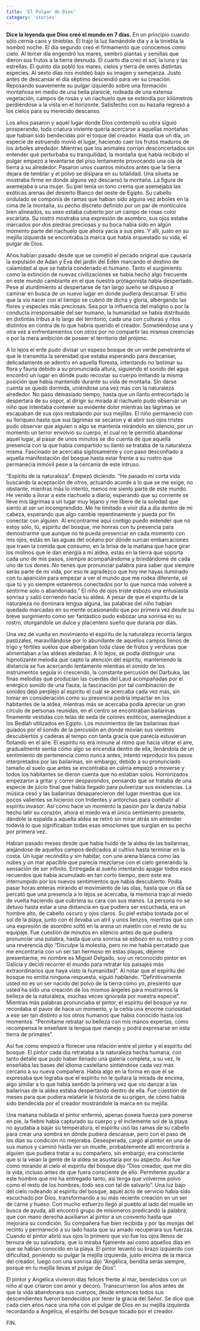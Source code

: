 ```yaml
---
title: 'El Pulgar de Dios'
category: 'stories'
---
```


**Dice la leyenda que Dios creó el mundo en 7 días.** En un principio cuando sólo cernía caos y tinieblas. Él trajo la luz llamándole día y a la tiniebla la nombró noche. El día segundo creó el firmamento que conocemos como cielo. Al tercer día engendró los mares, sembró plantas y semillas que dieron sus frutos a la tierra desnuda. El cuarto día creó el sol, la luna y las estrellas. El quinto día pobló los mares, cielos y tierra de seres distintas especies. Al sexto días nos moldeó bajo su imagen y semejanza. Justo antes de descansar el día séptimo descendió para ver su creación. Reposando suavemente su pulgar izquierdo sobre una formación montañosa en medio de una bella planicie, rodeada de una extensa vegetación, campos de rosas y un riachuelo que se extendía por kilómetros perdiéndose a la vista en el horizonte. Satisfecho con su hazaña regresó a los cielos para su merecido descanso.

Los años pasaron y aquel lugar donde Dios contempló su obra siguió prosperando, toda criatura viviente quería acercarse a aquellas montañas que habían sido bendecidas por el toque del creador. Hasta que un día, un especie de estruendo movió el lugar, haciendo caer los frutos maduros de los árboles alrededor. Mientras que los animales corrían desconcertados sin entender qué perturbaba su tranquilidad, la montaña que había recibido el pulgar empezó a levantarse del piso lentamente provocando una ola de tierra a su alrededor. Pasaron unos cuantos minutos antes que la tierra dejara de temblar y el polvo se disipara en su totalidad. Una silueta se mostraba firme en donde alguna vez descansó la montaña. La figura de asemejaba a una mujer. Su piel tenía un tono crema que asemejaba las exóticas arenas del desierto Blanco del oeste de Egipto. Su cabello ondulado se componía de ramas que habían sido alguna vez árboles en la cima de la montaña, su pecho discreto definido por un par de montículos bien alineados, su sexo estaba cubierto por un campo de rosas color escarlata. Su rostro mostraba una expresión de asombro, sus ojos estaba marcados por dos piedras preciosas y su boca había sido en algún momento parte del riachuelo que ahora yacía a sus pies. Y allí, justo en su mejilla izquierda se encontraba la marca que había orquestado su vida, el pulgar de Dios.

Años habían pasado desde que se cometió el pecado original que causaría la expulsión de Adan y Eva del jardín del Edén marcando el destino de calamidad al que se habría condenado el humano. Tanto el surgimiento como la extinción de nuevas civilizaciones se había hecho algo frecuente en este mundo cambiante en el que nuestra protagonista había despertado. Pese al aturdimiento al despertarse de tan largo sueño se dispuso a caminar en busca de un nuevo lugar en donde pudiera descansar. El sitio que la vio nacer con el tiempo se cubrió de dicha y gloria, albergando las flores y especies más preciosas.
Sea por la influencia del maligno o por la conducta irresponsable del ser humano, la humanidad se había distribuido en distintas tribus a lo largo del territorio, cada una con culturas y ritos distintos en contra de lo que habría querido el creador. Sometiéndose una y otra vez a enfrentamientos con otros por no compartir las mismas creencias o por la mera ambición de poseer el territorio del prójimo.

A lo lejos el ente pudo divisar un espeso bosque de un verde penetrante el que le transmitía la serenidad que estaba esperando para descansar, delicadamente se adentro en aquella floresta, intentando no lastimar su flora y fauna debido a su pronunciada altura, siguiendo el sonido del agua encontró un lugar en dónde pudo recostar su cuerpo imitando la misma posición que había mantenido durante su vida de montaña. Sin darse cuenta se quedó dormida, uniéndose una vez más con la naturaleza alrededor.
No paso demasiado tiempo, hasta que un llanto entrecortado la despertara de su sopor, al dirigir su mirada al riachuelo pudo observar un niño que intentaba contener su evidente dolor mientras las lágrimas se escapaban de sus ojos resbalando por sus mejillas. El niño permaneció con su lloriqueo hasta que sus lágrimas se secaron y al abrir sus ojos tristes pudo observar que alguien o algo se mantenía mirándolo en silencio, por un momento un terror envolvió su cuerpo, el cual no le permitió abandonar aquel lugar, al pasar de unos minutos se dio cuenta de que aquella presencia con la que había compartido su llanto se trataba de la naturaleza misma. Fascinado se acercaba sigilosamente y con paso desconfiado a aquella manifestación del bosque hasta estar frente a su rostro que permanecía inmóvil pese a la cercanía de este intruso.

“Espíritu de la naturaleza”. Empezó diciendo. “He pasado mi corta vida buscando la aceptación de otros, actuando acorde a lo que se me exige, no obstante, mientras más lo intento, menos me siento parte de este mundo. He venido a llorar a este riachuelo a diario, esperando que su corriente se lleve mis lágrimas a un lugar muy lejano y me libere de la soledad que siento al ser un incomprendido. Me he limitado a vivir día a día dentro de mi cabeza, esperando que algo cambie repentinamente y pueda por fin conectar con alguien. Al encontrarme aquí contigo puedo entender que no estoy sólo, tú, espíritu del bosque, me honras con tu presencia para demostrarme que aunque no te pueda presenciar en cada momento con mis ojos, estás en las aguas del océano por dónde surcan embarcaciones que traen la comida que consumo, en la brisa de la mañana que hace girar los molinos que le dan energía a mi aldea, estás en la tierra que soporta cada uno de mis pasos, siempre acompañándome y brindándome de cada uno de tus dones. No tienes que pronunciar palabra para saber que siempre serás parte de mi vida, por eso te agradezco que hoy me hayas iluminado con tu aparición para empezar a ver el mundo que me rodea diferente, sé que tú y yo siempre estaremos conectados por lo que nunca más volveré a sentirme solo o abandonado.” El niño de ojos triste esbozo una entusiasta sonrisa y salió corriendo hacia su aldea. A pesar de que el espíritu de la naturaleza no dominara lengua alguna, las palabras del niño habían quedado marcadas en su mente ocasionando que por primera vez desde su breve surgimiento como ser fantástico pudo esbozar una sonrisa en su rostro, otorgándole un dulce y placentero sueño que duraría por días.

Una vez de vuelta en movimiento el espíritu de la naturaleza recorría largos pastizales, maravillándose por lo abundante de aquellos campos llenos de trigo y fértiles suelos que albergaban toda clase de frutos y verduras que alimentaban a las aldeas aledañas. A lo lejos, se podía distinguir una hipnotizante melodía que captó la atención del espíritu, manteniendo la distancia se fue acercando lentamente mientras el sonido de los instrumentos seguía in crescendo, la constante percusión del Darbuka, las finas melodías que producían las cuerdas del Laud acompañadas por el enérgico sonido de una flauta, la fascinación por tal combinación de sonidos dejó perplejo al espíritu el cuál se acercaba cada vez más, sin tomar en consideración como su presencia podría impactar en los habitantes de la aldea, mientras más se acercaba podía apreciar un gran círculo de personas reunidas, en el centro se encontraban bailarinas finamente vestidas con telas de seda de colores exóticos, asemejándose a los Bedlah utilizados en Egipto. Los movimientos de las bailarinas iban guiados por el sonido de la percusión en donde movían sus vientres descubiertos y caderas al tempo con tanta gracia que parecía estuvieran flotando en el aire. El espíritu no era inmune al ritmo que hacía vibrar el aire, gradualmente sentía cómo algo se encendía dentro de ella, llenándola de un sentimiento de pertenencia como nunca antes, intentó reproducir los pasos interpretados por las bailarinas, sin embargo, debido a su pronunciado tamaño el suelo que antes se encontraba en calma empezó a moverse y todos los habitantes se dieron cuenta que no estaban solos. Horrorizados empezaron a gritar y correr despavoridos, pensando que se trataba de una especie de juicio final que había llegado para pulverizar sus existencias. La música cesó y las bailarinas desaparecieron del lugar mientras que los pocos valientes se hicieron con tridentes y antorchas para combatir al espíritu invasor. Así como hace un momento la pasión por la danza había hecho latir su corazón, ahora el miedo era el único sentimiento presente, dándole la espalda a aquella aldea se retiró sin mirar atrás sin entender todavía lo que significaban todas esas emociones que surgían en su pecho por primera vez.

Habían pasado meses desde que había huido de la aldea de las bailarinas, alejándose de aquellos campos dedicados al cultivo hasta terminar en la costa. Un lugar recóndito y sin habitar, con una arena blanca como las nubes y un mar apacible que parecía mezclarse con el cielo generando la sensación de ser infinito. Entregada al sueño intentando apagar todos esos recuerdos que había acumulado en tan corto tiempo, pero este era interrumpido por los nuevos sentimientos que había descubierto. Podía pasar horas enteras mirando el movimiento de las olas, hasta que un día se percató que una presencia a lo lejos se acercaba, la memoria trajo al miedo de vuelta haciendo que cubriera su cara con sus manos. La persona no se detuvo hasta estar a una distancia en que pudiera ser escuchada, era un hombre alto, de cabello oscuro y ojos claros. Su piel estaba tostada por el sol de la playa, junto con él llevaba un atril y unos lienzos, mientras que con una expresión de asombro soltó en la arena un maletín con el resto de su equipaje. Fue cuestión de minutos en silencio antes de que pudiera pronunciar una palabra, hasta que una sonrisa se esbozo en su rostro y con una reverencia dijo “Disculpe la molestia, pero no me había percatado que me encontraría con un ser tan hermoso en estas playas, déjeme presentarme, mi nombre es Miguel Delgado, soy un reconocido pintor en Galicia y decidí recorrer el mundo para retratar los paisajes más extraordinarios que haya visto la humanidad”. Al notar que el espíritu del bosque no emitía ninguna respuesta, siguió hablando. “Definitivamente usted no es un ser nacido del polvo de la tierra como yo, presiento que usted ha sido una creación de los mismos ángeles para mostrarnos la belleza de la naturaleza, muchas veces ignorada por nuestra especie”. Mientras más palabras pronunciaba el pintor, el espíritu del bosque ya no recordaba el pavor de hace un momento, y la ceñía una enorme curiosidad a ese ser tan distinto a los otros humanos que había conocido hasta los momentos. “Permítame retratar su belleza con mis manos expertas, como recompensa le enseñaré la lengua que manejo y podrá expresarse en esta tierra de primates”.

Así fue como empezó a florecer una relación entre el pintor y el espíritu del bosque. El pintor cada día retrataba a la naturaleza hecha humana, con tanto detalle que pudo haber llenado una galería completa, a su vez, le enseñaba las bases del idioma castellano sintiéndose cada vez más cercano a su nueva compañera. Había algo en la forma en que él se expresaba que lograba que el espíritu no le quitara la mirada de encima, algo similar a lo que había sentido la primera vez que vio danzar a las bailarinas de la aldea estaba despertando dentro de ella. Fue cuestión de meses para que pudiera relatarle la historia de su origen, de cómo había sido bendecida por el creador mostrándole la marca en su mejilla.

Una mañana nublada el pintor enfermó, apenas poseía fuerza para ponerse en pie, la fiebre había capturado su cuerpo y el inclemente sol de la playa no ayudaba a bajar su temperatura, el espíritu usó las ramas de su cabello para crear una sombra en dónde pudiera descansar, pero con el paso de los días su condición no mejoraba. Desesperada, cargó al pintor en una de sus manos y caminó hasta ver un muelle, probablemente allí encontraría a alguien que pudiera tratar a su compañero, sin embargo, era consciente que si la veían la gente de la aldea se asustaría por su aspecto. Así fue como mirando al cielo el espíritu del bosque dijo “Dios creador, que me dio la vida, incluso antes de que fuera consciente de ello. Permíteme ayudar a este hombre que me ha entregado tanto, así tenga que volverme polvo como el resto de los hombres, todo sea con tal de salvarlo”. Una luz bajo del cielo rodeando al espíritu del bosque, aquel acto de servicio había sido escuchado por Dios, transformando a su más reciente creación en un ser de carne y hueso. Con mucho esfuerzo llegó al pueblo al lado del muelle en busca de ayuda, allí encontró grupo de misioneros predicando la palabra, que con mano derecha auxiliaron al pintor a un convento hasta que mejorara su condición. Su compañera fue bien recibida y por las monjas del recinto y permaneció a su lado hasta que su amado recuperara sus fuerzas. Cuando el pintor abrió sus ojos lo primero que vio fue los ojos llenos de ternura de su salvadora, que lo miraba fijamente así como aquellos días en que se habían conocido en la playa. El pintor levantó su brazo izquierdo con dificultad, poniendo su pulgar la mejilla izquierda, justo encima de la marca del creador, luego con una sonrisa dijo “Angélica, bendita serás siempre, porque en tu mejilla llevas el pulgar de Dios”.

El pintor y Angélica vivieron días felices frente al mar, bendecidos con un niño al que criaron con amor y decoro. Transcurrieron los años antes de que la vida abandonara sus cuerpos, desde entonces todos sus descendientes fueron bendecidos por tener la gracia del Señor. Se dice que cada cien años nace una niña con el pulgar de Dios en su mejilla izquierda recordando a Angélica, el espíritu del bosque tocado por el creador.

FIN.
